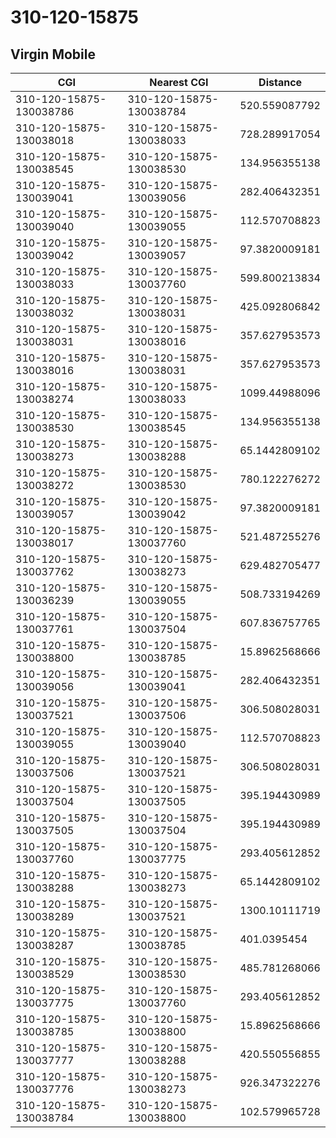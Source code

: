 # 310-120-15875
## Virgin Mobile


| CGI | Nearest CGI | Distance |
|-----|-------------|----------|
| 310-120-15875-130038786 | 310-120-15875-130038784 | 520.559087792 |
| 310-120-15875-130038018 | 310-120-15875-130038033 | 728.289917054 |
| 310-120-15875-130038545 | 310-120-15875-130038530 | 134.956355138 |
| 310-120-15875-130039041 | 310-120-15875-130039056 | 282.406432351 |
| 310-120-15875-130039040 | 310-120-15875-130039055 | 112.570708823 |
| 310-120-15875-130039042 | 310-120-15875-130039057 | 97.3820009181 |
| 310-120-15875-130038033 | 310-120-15875-130037760 | 599.800213834 |
| 310-120-15875-130038032 | 310-120-15875-130038031 | 425.092806842 |
| 310-120-15875-130038031 | 310-120-15875-130038016 | 357.627953573 |
| 310-120-15875-130038016 | 310-120-15875-130038031 | 357.627953573 |
| 310-120-15875-130038274 | 310-120-15875-130038033 | 1099.44988096 |
| 310-120-15875-130038530 | 310-120-15875-130038545 | 134.956355138 |
| 310-120-15875-130038273 | 310-120-15875-130038288 | 65.1442809102 |
| 310-120-15875-130038272 | 310-120-15875-130038530 | 780.122276272 |
| 310-120-15875-130039057 | 310-120-15875-130039042 | 97.3820009181 |
| 310-120-15875-130038017 | 310-120-15875-130037760 | 521.487255276 |
| 310-120-15875-130037762 | 310-120-15875-130038273 | 629.482705477 |
| 310-120-15875-130036239 | 310-120-15875-130039055 | 508.733194269 |
| 310-120-15875-130037761 | 310-120-15875-130037504 | 607.836757765 |
| 310-120-15875-130038800 | 310-120-15875-130038785 | 15.8962568666 |
| 310-120-15875-130039056 | 310-120-15875-130039041 | 282.406432351 |
| 310-120-15875-130037521 | 310-120-15875-130037506 | 306.508028031 |
| 310-120-15875-130039055 | 310-120-15875-130039040 | 112.570708823 |
| 310-120-15875-130037506 | 310-120-15875-130037521 | 306.508028031 |
| 310-120-15875-130037504 | 310-120-15875-130037505 | 395.194430989 |
| 310-120-15875-130037505 | 310-120-15875-130037504 | 395.194430989 |
| 310-120-15875-130037760 | 310-120-15875-130037775 | 293.405612852 |
| 310-120-15875-130038288 | 310-120-15875-130038273 | 65.1442809102 |
| 310-120-15875-130038289 | 310-120-15875-130037521 | 1300.10111719 |
| 310-120-15875-130038287 | 310-120-15875-130038785 | 401.0395454 |
| 310-120-15875-130038529 | 310-120-15875-130038530 | 485.781268066 |
| 310-120-15875-130037775 | 310-120-15875-130037760 | 293.405612852 |
| 310-120-15875-130038785 | 310-120-15875-130038800 | 15.8962568666 |
| 310-120-15875-130037777 | 310-120-15875-130038288 | 420.550556855 |
| 310-120-15875-130037776 | 310-120-15875-130038273 | 926.347322276 |
| 310-120-15875-130038784 | 310-120-15875-130038800 | 102.579965728 |
